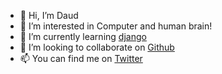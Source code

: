 - 👋 Hi, I’m Daud
- 👀 I’m interested in Computer and human brain!
- 🌱 I’m currently learning [django](https://djangoproject.org)
- 💞️ I’m looking to collaborate on [Github](https://github.com/daud0x0)
- 📫 You can find me on [Twitter](https://twitter.com/daud0x0)

<!---
daud0x0/daud0x0 is a ✨ special ✨ repository because its `README.md` (this file) appears on your GitHub profile.
You can click the Preview link to take a look at your changes.
--->
